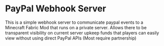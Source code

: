 # PayPal Webhook Server

This is a simple webhook server to communicate paypal events to a Minecraft Fabric Mod that runs on a private server. Allows there to be transparent visibility on current server upkeep funds that players can easily view without using direct PayPal APIs (Most require partnership)
